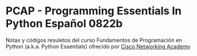 # PCAP - Programming Essentials In Python Español 0822b

Notas y códigos resuletos del curso Fundamentos de Programación en Python (a.k.a. Python Essentials)
ofrecido por [Cisco Networking Academy](https://www.netacad.com/)
